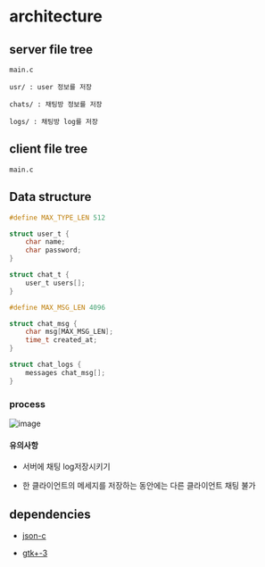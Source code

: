 
# architecture

## server file tree

    main.c

    usr/ : user 정보를 저장

    chats/ : 채팅방 정보를 저장

    logs/ : 채팅방 log를 저장

## client file tree

    main.c

## Data structure

```c
#define MAX_TYPE_LEN 512

struct user_t {
    char name;
    char password;
}

struct chat_t {
    user_t users[];
}

#define MAX_MSG_LEN 4096

struct chat_msg {
    char msg[MAX_MSG_LEN];
    time_t created_at;
}

struct chat_logs {
    messages chat_msg[];
}
```

### process

![image](https://user-images.githubusercontent.com/53176902/234831911-071c449d-1536-472c-af76-5bf4e1110274.png)



#### 유의사항

* 서버에 채팅 log저장시키기

* 한 클라이언트의 메세지를 저장하는 동안에는 다른 클라이언트 채팅 불가

## dependencies

* [json-c](https://github.com/json-c/json-c)

* [gtk+-3](https://docs.gtk.org/gtk3/)